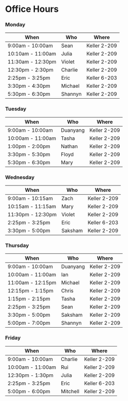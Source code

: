 # Office Hours

### Monday

| When | Who | Where |
| ---- | --- | ----- |
| 9:00am - 10:00am | Sean | Keller 2-209 |
| 10:10am - 11:00am | Julia | Keller 2-209 |
| 11:30am - 12:30pm | Violet | Keller 2-209 |
| 12:30pm - 2:30pm | Charlie | Keller 2-209 |
| 2:25pm - 3:25pm | Eric | Keller 6-203 | 
| 3:30pm - 4:30pm | Michael | Keller 2-209 |
| 5:30pm - 6:30pm | Shannyn | Keller 2-209 |

### Tuesday

| When | Who | Where |
| ---- | --- | ----- |
| 9:00am - 10:00am | Duanyang | Keller 2-209 |
| 10:00am - 11:00am | Tasha | Keller 2-209 |
| 1:00pm - 2:00pm | Nathan | Keller 2-209 |
| 3:30pm - 5:30pm | Floyd | Keller 2-209 |
| 5:30pm - 6:30pm | Mary | Keller 2-209 |

### Wednesday

| When | Who | Where |
| ---- | --- | ----- |
| 9:00am - 10:15am | Zach | Keller 2-209 |
| 10:15am - 11:15am | Mary | Keller 2-209 |
| 11:30pm - 12:30pm | Violet | Keller 2-209 |
| 2:25pm - 3:25pm | Eric | Keller 6-203 | 
| 3:30pm - 5:00pm | Saksham | Keller 2-209 |

### Thursday

| When | Who | Where |
| ---- | --- | ----- |
| 9:00am - 10:00am | Duanyang | Keller 2-209 |
| 10:00am - 11:00am | Ian | Keller 2-209 |
| 11:00am - 12:15pm | Michael | Keller 2-209 |
| 12:15pm - 1:15pm | Chris | Keller 2-209 |
| 1:15pm - 2:15pm | Tasha | Keller 2-209 |
| 2:25pm - 3:25pm | Sean | Keller 2-209 |
| 3:30pm - 5:00pm | Saksham | Keller 2-209 |
| 5:00pm - 7:00pm | Shannyn | Keller 2-209 |

### Friday

| When | Who | Where |
| ---- | --- | ----- |
| 9:00am - 10:00am | Charlie | Keller 2-209 |
| 10:00am - 11:00am | Rui | Keller 2-209 |
| 12:30pm - 1:30pm | Julia | Keller 2-209 |
| 2:25pm - 3:25pm | Eric | Keller 6-203 | 
| 5:00pm - 6:00pm | Mitchell | Keller 2-209 |
